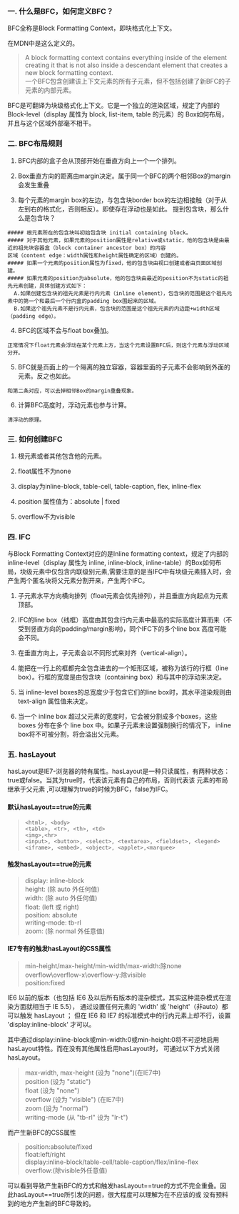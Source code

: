 ### 一. 什么是BFC，如何定义BFC？

  BFC全称是Block Formatting Context，即块格式化上下文。

  在MDN中是这么定义的。
  > A block formatting context contains everything inside of the element creating it that is not also inside a descendant
  element that creates a new block formatting context. </br>
  > 一个BFC包含创建该上下文元素的所有子元素，但不包括创建了新BFC的子元素的内部元素。 </br>

  BFC是可翻译为块级格式化上下文。它是一个独立的渲染区域，规定了内部的Block-level（display 属性为 block, list-item, table 的元素）的
  Box如何布局，并且与这个区域外部毫不相干。

### 二. BFC布局规则

  1. BFC内部的盒子会从顶部开始在垂直方向上一个一个排列。

  2. Box垂直方向的距离由margin决定。属于同一个BFC的两个相邻Box的margin会发生重叠

  3. 每个元素的margin box的左边，与包含块border box的左边相接触（对于从左到右的格式化，否则相反）。即使存在浮动也是如此。
  提到包含块，那么什么是包含块？

    ##### 根元素所在的包含块叫初始包含块 initial containing block。
    ##### 对于其他元素，如果元素的position属性是relative或static，他的包含块是由最近的祖先块容器盒（block container ancestor box）的内容
    区域（content edge：width属性和height属性确定的区域）创建的。
    ##### 如果一个元素的position属性为fixed，他的包含块由视口创建或者由页面区域创建。
    ##### 如果元素的position为absolute，他的包含块由最近的position不为static的祖先元素创建，具体创建方式如下：
      A.如果创建包含块的祖先元素是行内元素（inline element），包含块的范围是这个祖先元素中的第一个和最后一个行内盒的padding box围起来的区域。
      B.如果这个祖先元素不是行内元素，包含块的范围是这个祖先元素的内边距+width区域（padding edge）。

  4. BFC的区域不会与float box叠加。

    正常情况下float元素会浮动在某个元素上方，当这个元素设置BFC后，则这个元素与浮动区域分开。

  5. BFC就是页面上的一个隔离的独立容器，容器里面的子元素不会影响到外面的元素。反之也如此。

    和第二条对应，可以去掉相邻Box的margin重叠现象。

  6. 计算BFC高度时，浮动元素也参与计算。

    清浮动的原理。

### 三. 如何创建BFC

  1. 根元素或者其他包含他的元素。

  2. float属性不为none

  3. display为inline-block, table-cell, table-caption, flex, inline-flex

  4. position 属性值为：absolute | fixed

  5. overflow不为visible

### 四. IFC

  与Block Formatting Context对应的是Inline formatting context，规定了内部的inline-level（display 属性为 inline, inline-block,
  inline-table）的Box如何布局，块级元素中仅包含内联级别元素,需要注意的是当IFC中有块级元素插入时，会产生两个匿名块将父元素分割开来，产生两个IFC。

  1. 子元素水平方向横向排列（float元素会优先排列），并且垂直方向起点为元素顶部。

  2. IFC的line box（线框）高度由其包含行内元素中最高的实际高度计算而来（不受到竖直方向的padding/margin影响)，同个IFC下的多个line box
  高度可能会不同。

  3. 在垂直方向上，子元素会以不同形式来对齐（vertical-align）。

  4. 能把在一行上的框都完全包含进去的一个矩形区域，被称为该行的行框（line box）。行框的宽度是由包含块（containing box）和与其中的浮动来决定。

  5. 当 inline-level boxes的总宽度少于包含它们的line box时，其水平渲染规则由 text-align 属性值来决定。

  6. 当一个 inline box 超过父元素的宽度时，它会被分割成多个boxes，这些 boxes 分布在多个 line box 中。如果子元素未设置强制换行的情况下，
  inline box将不可被分割，将会溢出父元素。

### 五. hasLayout

  hasLayout是IE7-浏览器的特有属性。hasLayout是一种只读属性，有两种状态：true或false。当其为true时，代表该元素有自己的布局，否则代表该
  元素的布局继承于父元素
  ,可以理解为true的时候为BFC，false为IFC。

  #### 默认hasLayout==true的元素
  > `<html>, <body>` </br>
  > `<table>, <tr>, <th>, <td>` </br>
  > `<img>,<hr>` </br>
  > `<input>, <button>, <select>, <textarea>, <fieldset>, <legend>` </br>
  > `<iframe>, <embed>, <object>, <applet>,<marquee>` </br>

  #### 触发hasLayout==true的元素
  > display: inline-block </br>
  > height: (除 auto 外任何值) </br>
  > width: (除 auto 外任何值) </br>
  > float: (left 或 right) </br>
  > position: absolute </br>
  > writing-mode: tb-rl </br>
  > zoom: (除 normal 外任意值) </br>


  #### IE7专有的触发hasLayout的CSS属性
  > min-height/max-height/min-width/max-width:除none </br>
  > overflow\overflow-x\overflow-y:除visible </br>
  > position:fixed </br>

  IE6 以前的版本（也包括 IE6 及以后所有版本的混杂模式，其实这种混杂模式在渲染方面就相当于 IE 5.5）， 通过设置任何元素的 'width' 或
  'height'（非auto）都可以触发 hasLayout ； 但在 IE6 和 IE7 的标准模式中的行内元素上却不行，设置 'display:inline-block' 才可以。

  其中通过display:inline-block或min-width:0或min-height:0将不可逆地启用hasLayout特性。而在没有其他属性启用hasLayout时，
  可通过以下方式关闭hasLayout。

  > max-width, max-height (设为 "none")(在IE7中) </br>
  > position (设为 "static") </br>
  > float (设为 "none") </br>
  > overflow (设为 "visible") (在IE7中) </br>
  > zoom (设为 "normal") </br>
  > writing-mode (从 "tb-rl" 设为 "lr-t") </br>

  而产生新BFC的CSS属性

  > position:absolute/fixed </br>
  > float:left/right </br>
  > display:inline-block/table-cell/table-caption/flex/inline-flex </br>
  > overflow:(除visible外任意值) </br>

  可以看到导致产生新BFC的方式和触发hasLayout==true的方式不完全重叠。因此hasLayout==true所引发的问题，很大程度可以理解为在不应该的或
  没有预料到的地方产生新的BFC导致的。
